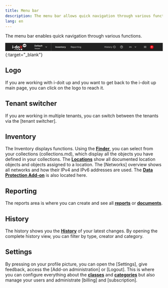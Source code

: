 ```yaml
---
title: Menu bar
description: The menu bar allows quick navigation through various functions.
lang: en
---
```


The menu bar enables quick navigation through various functions.

[![menu bar](../../img/screenshots/user/basics/menubar/menubar.png)](../../img/screenshots/user/basics/menubar/menubar.png){:target="_blank"}

## Logo

If you are working with i-doit up and you want to get back to the i-doit up main page, you can click on the logo to reach it.

## Tenant switcher

If you are working in multiple tenants, you can switch between the tenants via the [tenant switcher].

## Inventory

The Inventory displays functions. Using the [**Finder**](../finder/search-filters-and-reports.md), you can select from your collections (collections.md), which display all the objects you have defined in your collections. The [**Locations**](../usecases/locations.md) show all documented location objects and objects assigned to a location. The [Networks] overview shows all networks and how their IPv4 and IPv6 addresses are used. The [**Data Protection Add-on**](../usecases/data-protection.md) is also located here.

## Reporting

The reports area is where you can create and see all [**reports**](../reporting.md) or [**documents**](../documents-creator.md).

## History

The history shows you the [**History**](objects.md#history) of your latest changes. By opening the complete history view, you can filter by type, creator and category.

## Settings

By pressing on your profile picture, you can open the [Settings], give feedback, access the [Add-on administration] or [Logout]. This is where you can configure everything about the [**classes**](classes.md) and [**categories**](categories-and-attributes.md) but also manage your users and administrate [billing] and [subscription].
